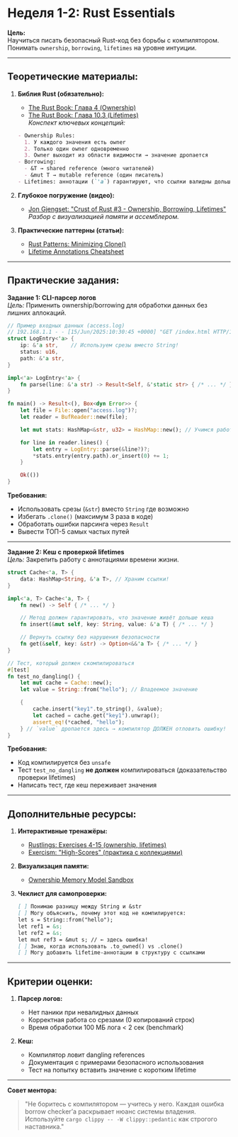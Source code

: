 # **Неделя 1-2: Rust Essentials**

**Цель:**  
Научиться писать безопасный Rust-код без борьбы с компилятором. Понимать `ownership`, `borrowing`, `lifetimes` на уровне интуиции.

---

## **Теоретические материалы:**

1. **Библия Rust (обязательно):**

   - [The Rust Book: Глава 4 (Ownership)](https://doc.rust-lang.org/book/ch04-00-understanding-ownership.html)
   - [The Rust Book: Глава 10.3 (Lifetimes)](https://doc.rust-lang.org/book/ch10-03-lifetime-syntax.html)  
     _Конспект ключевых концепций:_

   ```markdown
   - Ownership Rules:
     1. У каждого значения есть owner
     2. Только один owner одновременно
     3. Owner выходит из области видимости → значение дропается
   - Borrowing:
     - &T → shared reference (много читателей)
     - &mut T → mutable reference (один писатель)
   - Lifetimes: аннотации (`'a`) гарантируют, что ссылки валидны дольше, чем используются
   ```

2. **Глубокое погружение (видео):**

   - [Jon Gjengset: "Crust of Rust #3 - Ownership, Borrowing, Lifetimes"](https://www.youtube.com/watch?v=8M0QfLUDaaA)  
     _Разбор с визуализацией памяти и ассемблером._

3. **Практические паттерны (статьи):**
   - [Rust Patterns: Minimizing Clone()](https://www.lpalmieri.com/posts/2024-02-01-rust-patterns-minimize-cloning/)
   - [Lifetime Annotations Cheatsheet](https://github.com/pretzelhammer/rust-blog/blob/master/posts/common-rust-lifetime-misconceptions.md)

---

## **Практические задания:**

**Задание 1: CLI-парсер логов**  
_Цель:_ Применить ownership/borrowing для обработки данных без лишних аллокаций.

```rust
// Пример входных данных (access.log)
// 192.168.1.1 - - [15/Jun/2025:10:30:45 +0000] "GET /index.html HTTP/1.1" 200 1234
struct LogEntry<'a> {
    ip: &'a str,    // Используем срезы вместо String!
    status: u16,
    path: &'a str,
}

impl<'a> LogEntry<'a> {
    fn parse(line: &'a str) -> Result<Self, &'static str> { /* ... */ }
}

fn main() -> Result<(), Box<dyn Error>> {
    let file = File::open("access.log")?;
    let reader = BufReader::new(file);

    let mut stats: HashMap<&str, u32> = HashMap::new(); // Учимся работать с lifetime в коллекциях!

    for line in reader.lines() {
        let entry = LogEntry::parse(&line?)?;
        *stats.entry(entry.path).or_insert(0) += 1;
    }

    Ok(())
}
```

**Требования:**

- Использовать срезы (`&str`) вместо `String` где возможно
- Избегать `.clone()` (максимум 3 раза в коде)
- Обработать ошибки парсинга через `Result`
- Вывести ТОП-5 самых частых путей

---

**Задание 2: Кеш с проверкой lifetimes**  
_Цель:_ Закрепить работу с аннотациями времени жизни.

```rust
struct Cache<'a, T> {
    data: HashMap<String, &'a T>, // Храним ссылки!
}

impl<'a, T> Cache<'a, T> {
    fn new() -> Self { /* ... */ }

    // Метод должен гарантировать, что значение живёт дольше кеша
    fn insert(&mut self, key: String, value: &'a T) { /* ... */ }

    // Вернуть ссылку без нарушения безопасности
    fn get(&self, key: &str) -> Option<&&'a T> { /* ... */ }
}

// Тест, который должен скомпилироваться
#[test]
fn test_no_dangling() {
    let mut cache = Cache::new();
    let value = String::from("hello"); // Владеемое значение

    {
        cache.insert("key1".to_string(), &value);
        let cached = cache.get("key1").unwrap();
        assert_eq!(*cached, "hello");
    } // `value` дропается здесь → компилятор ДОЛЖЕН отловить ошибку!
}
```

**Требования:**

- Код компилируется без `unsafe`
- Тест `test_no_dangling` **не должен** компилироваться (доказательство проверки lifetimes)
- Написать тест, где кеш переживает значения

---

## **Дополнительные ресурсы:**

1. **Интерактивные тренажёры:**

   - [Rustlings: Exercises 4-15 (ownership, lifetimes)](https://github.com/rust-lang/rustlings)
   - [Exercism: "High-Scores" (практика с коллекциями)](https://exercism.org/tracks/rust/exercises/high-scores)

2. **Визуализация памяти:**

   - [Ownership Memory Model Sandbox](https://rust-book.cs.brown.edu/ch04-01-what-is-ownership.html#ownership-and-functions)

3. **Чеклист для самопроверки:**

   ```markdown
   [ ] Понимаю разницу между String и &str
   [ ] Могу объяснить, почему этот код не компилируется:
   let s = String::from("hello");
   let ref1 = &s;
   let ref2 = &s;
   let mut ref3 = &mut s; // ← здесь ошибка!
   [ ] Знаю, когда использовать .to_owned() vs .clone()
   [ ] Могу добавить lifetime-аннотации в структуру с ссылками
   ```

---

## **Критерии оценки:**

1. **Парсер логов:**

   - Нет паники при невалидных данных
   - Корректная работа со срезами (0 копирований строк)
   - Время обработки 100 МБ лога < 2 сек (benchmark)

2. **Кеш:**
   - Компилятор ловит dangling references
   - Документация с примерами безопасного использования
   - Тест на попытку вставить значение с коротким lifetime

---

**Совет ментора:**

> "Не боритесь с компилятором — учитесь у него. Каждая ошибка borrow checker’а раскрывает нюанс системы владения. Используйте `cargo clippy -- -W clippy::pedantic` как строгого наставника."
